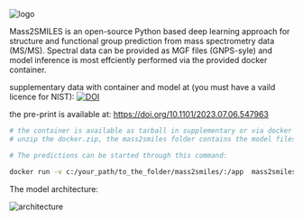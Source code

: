 
![logo](https://github.com/volvox292/mass2smiles/assets/63146629/7e5b37dc-534b-4780-b310-45f197283709)

Mass2SMILES is an open-source Python based deep learning approach for structure and functional group prediction from mass spectrometry data (MS/MS). Spectral data can be provided as MGF files (GNPS-syle) and model inference is most effciently performed via the provided docker container.


supplementary data with container and model at (you must have a vaild licence for NIST): [![DOI](https://zenodo.org/badge/DOI/10.5281/zenodo.7883491.svg)](https://doi.org/10.5281/zenodo.7883491)

the pre-print is available at: https://doi.org/10.1101/2023.07.06.547963

```bash {bash, echo=T, eval=F}
# the container is available as tarball in supplementary or via docker pull delser292/mass2smiles:final
# unzip the docker.zip, the mass2smiles folder contains the model files and scripts to execute everything and it is important to specify the path to this folder when starting predictions.

# The predictions can be started through this command:

docker run -v c:/your_path/to_the_folder/mass2smiles/:/app  mass2smiles:transformer_v1 conda run -n tf python app/mass2smiles_transformer.py your_mgf_file.mgf /app
```

The model architecture:

![architecture](https://github.com/volvox292/mass2smiles/assets/63146629/3e4313d8-43b2-469d-bab6-c8670a00f62d)



